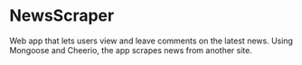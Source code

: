 # NewsScraper
Web app that lets users view and leave comments on the latest news. Using Mongoose and Cheerio, the app scrapes news from another site.
